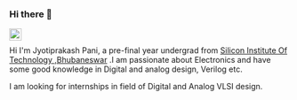 ### Hi there 👋

<a href="https://www.linkedin.com/in/jyotiprakash-pani-953353206">
  <img align="left" alt="Jyotiprakash's LinkedIN" width="22px" src="https://raw.githubusercontent.com/peterthehan/peterthehan/master/assets/linkedin.svg" />
</a>
<br />


Hi I'm Jyotiprakash Pani, a pre-final year undergrad from [Silicon Institute Of Technology ,Bhubaneswar](https://www.silicon.ac.in/) .I am passionate about Electronics and have some good knowledge in Digital and analog design, Verilog etc.

I am looking for internships in field of Digital and Analog VLSI design.
<!--
**JYOTIPRAKASHPANI/JyotiprakashPani** is a ✨ _special_ ✨ repository because its `README.md` (this file) appears on your GitHub profile.

Here are some ideas to get you started:

- 🔭 I’m currently working on ...
- 🌱 I’m currently learning ...
- 👯 I’m looking to collaborate on ...
- 🤔 I’m looking for help with ...
- 💬 Ask me about ...
- 📫 How to reach me: ...
- 😄 Pronouns: ...
- ⚡ Fun fact: ...
-->
